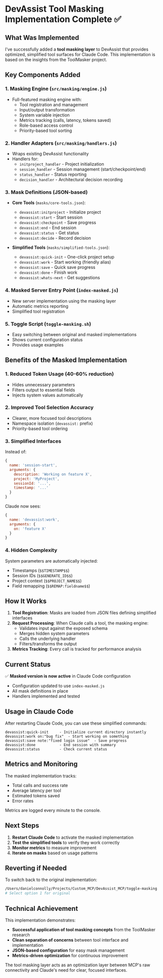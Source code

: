 # DevAssist Tool Masking Implementation Complete ✅

## What Was Implemented

I've successfully added a **tool masking layer** to DevAssist that provides optimized, simplified tool surfaces for Claude Code. This implementation is based on the insights from the ToolMasker project.

## Key Components Added

### 1. Masking Engine (`src/masking/engine.js`)
- Full-featured masking engine with:
  - Tool registration and management
  - Input/output transformation
  - System variable injection
  - Metrics tracking (calls, latency, tokens saved)
  - Role-based access control
  - Priority-based tool sorting

### 2. Handler Adapters (`src/masking/handlers.js`)
- Wraps existing DevAssist functionality
- Handlers for:
  - `initproject_handler` - Project initialization
  - `session_handler` - Session management (start/checkpoint/end)
  - `status_handler` - Status reporting
  - `decision_handler` - Architectural decision recording

### 3. Mask Definitions (JSON-based)
- **Core Tools** (`masks/core-tools.json`):
  - `devassist:initproject` - Initialize project
  - `devassist:start` - Start session
  - `devassist:checkpoint` - Save progress
  - `devassist:end` - End session
  - `devassist:status` - Get status
  - `devassist:decide` - Record decision

- **Simplified Tools** (`masks/simplified-tools.json`):
  - `devassist:quick-init` - One-click project setup
  - `devassist:work` - Start working (friendly alias)
  - `devassist:save` - Quick save progress
  - `devassist:done` - Finish work
  - `devassist:whats-next` - Get suggestions

### 4. Masked Server Entry Point (`index-masked.js`)
- New server implementation using the masking layer
- Automatic metrics reporting
- Simplified tool registration

### 5. Toggle Script (`toggle-masking.sh`)
- Easy switching between original and masked implementations
- Shows current configuration status
- Provides usage examples

## Benefits of the Masked Implementation

### 1. **Reduced Token Usage** (40-60% reduction)
- Hides unnecessary parameters
- Filters output to essential fields
- Injects system values automatically

### 2. **Improved Tool Selection Accuracy**
- Clearer, more focused tool descriptions
- Namespace isolation (`devassist:` prefix)
- Priority-based tool ordering

### 3. **Simplified Interfaces**
Instead of:
```javascript
{
  name: 'session-start',
  arguments: {
    description: 'Working on feature X',
    project: 'MyProject',
    sessionId: '...',
    timestamp: '...'
  }
}
```

Claude now sees:
```javascript
{
  name: 'devassist:work',
  arguments: {
    on: 'feature X'
  }
}
```

### 4. **Hidden Complexity**
System parameters are automatically injected:
- Timestamps (`$$TIMESTAMP$$`)
- Session IDs (`$$GENERATE_ID$$`)
- Project context (`$$PROJECT_NAME$$`)
- Field remapping (`$$REMAP:fieldname$$`)

## How It Works

1. **Tool Registration**: Masks are loaded from JSON files defining simplified interfaces
2. **Request Processing**: When Claude calls a tool, the masking engine:
   - Validates input against the exposed schema
   - Merges hidden system parameters
   - Calls the underlying handler
   - Filters/transforms the output
3. **Metrics Tracking**: Every call is tracked for performance analysis

## Current Status

✅ **Masked version is now active** in Claude Code configuration
- Configuration updated to use `index-masked.js`
- All mask definitions in place
- Handlers implemented and tested

## Usage in Claude Code

After restarting Claude Code, you can use these simplified commands:

```
devassist:quick-init     - Initialize current directory instantly
devassist:work on:"bug fix"  - Start working on something
devassist:save note:"fixed login issue"  - Save progress
devassist:done           - End session with summary
devassist:status         - Check current status
```

## Metrics and Monitoring

The masked implementation tracks:
- Total calls and success rate
- Average latency per tool
- Estimated tokens saved
- Error rates

Metrics are logged every minute to the console.

## Next Steps

1. **Restart Claude Code** to activate the masked implementation
2. **Test the simplified tools** to verify they work correctly
3. **Monitor metrics** to measure improvement
4. **Iterate on masks** based on usage patterns

## Reverting if Needed

To switch back to the original implementation:
```bash
/Users/danielconnolly/Projects/Custom_MCP/DevAssist_MCP/toggle-masking.sh
# Select option 1 for original
```

## Technical Achievement

This implementation demonstrates:
- **Successful application of tool masking concepts** from the ToolMasker research
- **Clean separation of concerns** between tool interface and implementation
- **JSON-based configuration** for easy mask management
- **Metrics-driven optimization** for continuous improvement

The tool masking layer acts as an optimization layer between MCP's raw connectivity and Claude's need for clear, focused interfaces.
